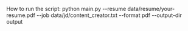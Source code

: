 How to run the script: 
python main.py --resume data/resume/your-resume.pdf --job data/jd/content_creator.txt --format pdf --output-dir output